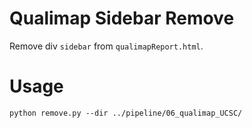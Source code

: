 # Qualimap Sidebar Remove

Remove div `sidebar` from `qualimapReport.html`.


# Usage
```
python remove.py --dir ../pipeline/06_qualimap_UCSC/
```
